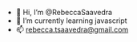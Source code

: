 - 👋 Hi, I’m @RebeccaSaavedra
- 🌱 I’m currently learning javascript
- 📫 rebecca.tsaavedra@gmail.com

<!---
RebeccaSaavedra/RebeccaSaavedra is a ✨ special ✨ repository because its `README.md` (this file) appears on your GitHub profile.
You can click the Preview link to take a look at your changes.
--->

